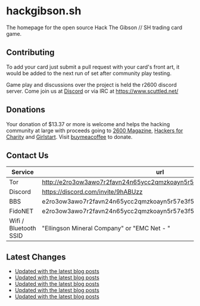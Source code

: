 # hackgibson.sh
The homepage for the open source Hack The Gibson // SH trading card game.


## Contributing

To add your card just submit a pull request with your card's front art, it would be added to the next run of set after community play testing.

Game play and discussions over the project is held the r2600 discord server. Come join us at [Discord](https://discord.com/invite/9hABUzz) or via IRC at https://www.scuttled.net/


## Donations

Your donation of $13.37 or more is welcome and helps the hacking community at large with proceeds going to [2600 Magazine](https://2600.com/), [Hackers for Charity](https://hackersforcharity.org) and [Girlstart](https://girlstart.org).  Visit [buymeacoffee](https://www.buymeacoffee.com/hackgibson.sh) to donate.


## Contact Us

Service | url
-|-
Tor | http://e2ro3ow3awo7r2favn24n65ycc2qmzkoayn5r57e3f56nvjwdcgg32ad.onion
Discord | https://discord.com/invite/9hABUzz
BBS | e2ro3ow3awo7r2favn24n65ycc2qmzkoayn5r57e3f56nvjwdcgg32ad.onion:23
FidoNET | e2ro3ow3awo7r2favn24n65ycc2qmzkoayn5r57e3f56nvjwdcgg32ad.onion:24554
Wifi / Bluetooth SSID | "Ellingson Mineral Company" or "EMC Net - <fidonet address>"

## Latest Changes
<!-- BLOG-POST-LIST:START -->
- [Updated with the latest blog posts](https://github.com/DFW2600/hackgibson.sh/commit/a890bb8ed273714b2d2924cbd7d047aaec0ed88b)
- [Updated with the latest blog posts](https://github.com/DFW2600/hackgibson.sh/commit/05763becb535e093143927c73b31b7d5ff210a92)
- [Updated with the latest blog posts](https://github.com/DFW2600/hackgibson.sh/commit/4c5bb9c8f91040b327f4039f6a329e42587fa793)
- [Updated with the latest blog posts](https://github.com/DFW2600/hackgibson.sh/commit/a3861c604a277b3a7b0b0f163525b59d879705d2)
- [Updated with the latest blog posts](https://github.com/DFW2600/hackgibson.sh/commit/ec4f7f604cc9a38b1303548dc105d28ff57df1b7)
<!-- BLOG-POST-LIST:END -->
